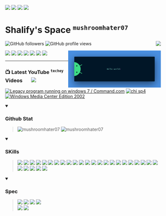[![](https://img.shields.io/badge/LinkedIn-0077B5?style=for-the-badge&logo=linkedin&logoColor=white)](https://linkedin.com/in/shalevl)
[![](https://custom-icon-badges.demolab.com/badge/-General%20CV-blue?style=for-the-badge&logo=website&logoColor=white)](https://docs.google.com/document/d/11c3CWUpaBZIaUYwNuOrklpLIdVHq2MZn/edit?usp=sharing&ouid=103100896878843993450&rtpof=true&sd=true) 
[![](https://custom-icon-badges.demolab.com/badge/-Tech%20CV-blue?style=for-the-badge&logo=website&logoColor=white)](https://docs.google.com/document/d/1TC1KyfQJxq1iZcFKQfhNNag4RAZk3iVG/edit?usp=sharing&ouid=103100896878843993450&rtpof=true&sd=true) 
[![](https://img.shields.io/badge/WhatsApp-blue?style=for-the-badge&logo=whatsapp&logoColor=white)](https://wa.me/message/P6NZQFT2NOOIG1)
# **Shalify**'s Space  <sup>`mushroomhater07`</sup>

<img align="right" src="https://profile-counter.glitch.me/mushroomhater07/count.svg" />
<p>
<img src="https://img.shields.io/github/followers/mushroomhater07?style=for-the-badge" alt="GitHub followers">
<img src="https://komarev.com/ghpvc/?username=mushroomhater07&amp;label=Profile%20views&amp;style=for-the-badge" alt="GitHub profile views"></p>
<img align="right" src="https://github.com/mushroomhater07/mushroomhater07/blob/main/banner.png?raw=true" width="300px"/>


[![](https://img.shields.io/badge/TECHEY-%20-FF0000?style=for-the-badge&logo=youtube&logoColor=white)](https://www.youtube.com/channel/UCjEmFOU-tx1TJpxln4aZD5g?sub_confirmation=1)
[![](https://img.shields.io/badge/GAMYDAILY-%20-FF0000?style=for-the-badge&logo=youtube&logoColor=white)](https://www.youtube.com/channel/UCdNHtSI0GLUIZoPFvfOuSHw?sub_confirmation=1)
[![](https://img.shields.io/badge/GALLANDLAD-%20-FF0000?style=for-the-badge&logo=youtube-gaming&logoColor=white)](https://www.youtube.com/channel/UCIbwKemBCsBcIz7S9DW3fKQ?sub_confirmation=1)
[![](https://img.shields.io/badge/Medium-%20-12100E?style=for-the-badge&logo=medium&logoColor=white)](https://medium.com/@hheylau)
[![](https://img.shields.io/badge/STACKOVERFLOW-%20-21759B?style=for-the-badge&logo=stackoverflow&logoColor=white)](https://stackoverflow.com/users/18937221/shalev)
[![](https://img.shields.io/badge/dev.to-%20-0A0A0A?style=for-the-badge&logo=devdotto&logoColor=white)](https://dev.to/shalev)
[![](https://img.shields.io/badge/Itch.io-%20-FA5C5C?style=for-the-badge&logo=itchdotio&logoColor=white)](https://github.com/mushroomhater07)

---

### 📺 Latest YouTube <sup>`techey`</sup> Videos&nbsp;&ensp;&emsp;[![](https://custom-icon-badges.demolab.com/badge/-Subscribe%20Now-red?style=for-the-badge&logo=video&logoColor=white)](https://www.youtube.com/channel/UCjEmFOU-tx1TJpxln4aZD5g?sub_confirmation=1) 
<!-- BEGIN YOUTUBE-CARDS -->
[![Legacy program running on windows 7 / Command.com](https://ytcards.demolab.com/?id=HvvjLYtmNUg&title=Legacy+program+running+on+windows+7+%2F+Command.com&lang=en&timestamp=1618585213&background_color=%230d1117&title_color=%23ffffff&stats_color=%23dedede&max_title_lines=1&width=250&border_radius=5&duration=1529 "Legacy program running on windows 7 / Command.com")](https://www.youtube.com/watch?v=HvvjLYtmNUg)
[![chi sp4](https://ytcards.demolab.com/?id=V_MRI4HN4Sw&title=chi+sp4&lang=en&timestamp=1618535842&background_color=%230d1117&title_color=%23ffffff&stats_color=%23dedede&max_title_lines=1&width=250&border_radius=5&duration=469 "chi sp4")](https://www.youtube.com/watch?v=V_MRI4HN4Sw)
[![Windows Media Center Edition 2002](https://ytcards.demolab.com/?id=HgS0L9DK-NI&title=Windows+Media+Center+Edition+2002&lang=en&timestamp=1618018212&background_color=%230d1117&title_color=%23ffffff&stats_color=%23dedede&max_title_lines=1&width=250&border_radius=5&duration=931 "Windows Media Center Edition 2002")](https://www.youtube.com/watch?v=HgS0L9DK-NI)
<!-- END YOUTUBE-CARDS -->
<details open>
<summary> <h3>Github Stat</h3></summary><p>

> ![mushroomhater07](https://github-readme-streak-stats.herokuapp.com/?user=mushroomhater07&theme=highcontrast) 
![mushroomhater07](https://github-readme-stats.vercel.app/api/top-langs?username=mushroomhater07&show_icons=true&locale=en&layout=compact&size_weight=0.5&count_weight=0.5&hide=c%2B%2B,c,shaderlab&theme=highcontrast&langs_count=8)

</p></details>
<details open>
<summary> <h3>SKills</h3></summary><p>

> [![](https://img.shields.io/badge/Python-%20-3776AB?style=for-the-badge&logo=python&logoColor=white)](https://github.com/mushroomhater07)
[![](https://img.shields.io/badge/HTML-%20-239120?style=for-the-badge&logo=html5&logoColor=white)](https://github.com/mushroomhater07)
[![](https://img.shields.io/badge/CSS-%20-239120?&style=for-the-badge&logo=css3&logoColor=white)](https://github.com/mushroomhater07)
[![](https://img.shields.io/badge/.NET-%20-5C2D91?style=for-the-badge&logo=.net&logoColor=white)](https://github.com/mushroomhater07)
[![](https://img.shields.io/badge/JavaScript-%20-F7DF1E?style=for-the-badge&logo=javascript&logoColor=black)](https://github.com/mushroomhater07)
[![](https://img.shields.io/badge/Node.js-%20-43853D?style=for-the-badge&logo=node.js&logoColor=white)](https://github.com/mushroomhater07)
[![](https://img.shields.io/badge/JavaScript-%20-323330?style=for-the-badge&logo=javascript&logoColor=F7DF1E)](https://github.com/mushroomhater07)
[![](https://img.shields.io/badge/HTML5-%20-E34F26?style=for-the-badge&logo=html5&logoColor=white)](https://github.com/mushroomhater07)
[![](https://img.shields.io/badge/CSS3-%20-1572B6?style=for-the-badge&logo=css3&logoColor=white)](https://github.com/mushroomhater07)
[![](https://img.shields.io/badge/Python-%20-14354C?style=for-the-badge&logo=python&logoColor=white)](https://github.com/mushroomhater07)
[![](https://img.shields.io/badge/C-%20-00599C?style=for-the-badge&logo=c&logoColor=white)](https://github.com/mushroomhater07)
[![](https://img.shields.io/badge/C%2B%2B-%20-00599C?style=for-the-badge&logo=c%2B%2B&logoColor=white)](https://github.com/mushroomhater07)
[![](https://img.shields.io/badge/C%23-%20-239120?style=for-the-badge&logo=c-sharp&logoColor=white)](https://github.com/mushroomhater07)
[![](https://img.shields.io/badge/Java-%20-ED8B00?style=for-the-badge&logo=openjdk&logoColor=white)](https://github.com/mushroomhater07)
[![](https://img.shields.io/badge/PHP-%20-777BB4?style=for-the-badge&logo=php&logoColor=white)](https://github.com/mushroomhater07)
[![](https://img.shields.io/badge/Kotlin-%20-0095D5?&style=for-the-badge&logo=kotlin&logoColor=white)](https://github.com/mushroomhater07)
[![](https://img.shields.io/badge/Rust-%20-000000?style=for-the-badge&logo=rust&logoColor=white)](https://github.com/mushroomhater07)
[![](https://img.shields.io/badge/Express.js-%20-404D59?style=for-the-badge)](https://github.com/mushroomhater07)
[![](https://img.shields.io/badge/Markdown-%20-000000?style=for-the-badge&logo=markdown&logoColor=white)](https://github.com/mushroomhater07)
[![](https://img.shields.io/badge/React-%20-20232A?style=for-the-badge&logo=react&logoColor=61DAFB)](https://github.com/mushroomhater07)
[![](https://img.shields.io/badge/React_Native-%20-20232A?style=for-the-badge&logo=react&logoColor=61DAFB)](https://github.com/mushroomhater07)
[![](https://img.shields.io/badge/jQuery-%20-0769AD?style=for-the-badge&logo=jquery&logoColor=white)](https://github.com/mushroomhater07)
[![](https://img.shields.io/badge/Django-%20-092E20?style=for-the-badge&logo=django&logoColor=white)](https://github.com/mushroomhater07)
[![](https://img.shields.io/badge/Flask-%20-000000?style=for-the-badge&logo=flask&logoColor=white)](https://github.com/mushroomhater07)
[![](https://img.shields.io/badge/MongoDB-%20-4EA94B?style=for-the-badge&logo=mongodb&logoColor=white)](https://github.com/mushroomhater07)
[![](https://img.shields.io/badge/SQLite-%20-07405E?style=for-the-badge&logo=sqlite&logoColor=white)](https://github.com/mushroomhater07)
[![](https://img.shields.io/badge/Unity-%20-100000?style=for-the-badge&logo=unity&logoColor=white)](https://github.com/mushroomhater07)
[![](https://img.shields.io/badge/MySQL-%20-00000F?style=for-the-badge&logo=mysql&logoColor=white)](https://github.com/mushroomhater07)

</p></details>
<details open>
<summary> <h3>Spec</h3></summary><p>

> [![](https://img.shields.io/badge/NVIDIA-GTX3070%20Mobile-76B900?style=for-the-badge&logo=nvidia&logoColor=white)](https://github.com/mushroomhater07)
[![](https://img.shields.io/badge/Intel-Core_i7_11th-0071C5?style=for-the-badge&logo=intel&logoColor=white)](https://github.com/mushroomhater07)
[![](https://img.shields.io/badge/ASUS-X571GT-0078D6?style=for-the-badge&logo=windows&logoColor=white)](https://github.com/mushroomhater07)
[![](https://img.shields.io/badge/ASUS-F15_2021-0078D6?style=for-the-badge&logo=windows&logoColor=white)](https://github.com/mushroomhater07)<br>
[![](https://img.shields.io/badge/Vivaldi-EF3939?style=for-the-badge&logo=Vivaldi&logoColor=white)](https://github.com/mushroomhater07)
[![](https://img.shields.io/badge/Tor_Browser-7D4698?style=for-the-badge&logo=Tor-Browser&logoColor=white)](https://github.com/mushroomhater07)

</p></details>

<!--  

[![](https://img.shields.io/badge/Jenkins-D24939?style=for-the-badge&logo=Jenkins&logoColor=white)](https://github.com/mushroomhater07)
[![](https://img.shields.io/badge/Patreon-%20-F96854?style=for-the-badge&logo=patreon&logoColor=white)](https://github.com/mushroomhater07)
[![](https://img.shields.io/badge/-Sololearn-3a464b?style=for-the-badge&logo=Sololearn&logoColor=white)](https://github.com/mushroomhater07)
[![](https://img.shields.io/badge/-LeetCode-FFA116?style=for-the-badge&logo=LeetCode&logoColor=black)](https://github.com/mushroomhater07)
[![](https://img.shields.io/badge/Codechef-%23B92B27.svg?&style=for-the-badge&logo=Codechef&logoColor=white)](https://github.com/mushroomhater07)
[![](https://img.shields.io/badge/Codeforces-445f9d?style=for-the-badge&logo=Codeforces&logoColor=white)](https://github.com/mushroomhater07)
[![](https://img.shields.io/badge/Codepen-000000?style=for-the-badge&logo=codepen&logoColor=white)](https://github.com/mushroomhater07)
[![](https://img.shields.io/badge/-Hackerrank-2EC866?style=for-the-badge&logo=HackerRank&logoColor=white)](https://github.com/mushroomhater07)
[![](https://img.shields.io/badge/connect-%2300843e.svg?style=for-the-badge&logo=symfony&logoColor=white)](https://github.com/mushroomhater07)
[![](https://img.shields.io/badge/TikTok-000000?style=for-the-badge&logo=tiktok&logoColor=white)](https://github.com/mushroomhater07)
[![](https://img.shields.io/badge/Tumblr-%2336465D.svg?&style=for-the-badge&logo=Tumblr&logoColor=white)](https://github.com/mushroomhater07)
[![](https://img.shields.io/badge/Twitter-1DA1F2?style=for-the-badge&logo=twitter&logoColor=white)](https://github.com/mushroomhater07)
[![](https://img.shields.io/badge/xda%20developers-2DAAE9?style=for-the-badge&logo=xda-developers&logoColor=white)](https://github.com/mushroomhater07)
[![](https://img.shields.io/badge/StackExchange-%23ffffff.svg?&style=for-the-badge&logo=StackExchange&logoColor=white)](https://github.com/mushroomhater07)
[![](https://img.shields.io/badge/Stack_Overflow-FE7A16?style=for-the-badge&logo=stack-overflow&logoColor=white)](https://github.com/mushroomhater07)
[![](https://img.shields.io/badge/WhatsApp-25D366?style=for-the-badge&logo=whatsapp&logoColor=white)](https://github.com/mushroomhater07)
[![](https://img.shields.io/badge/website-000000?style=for-the-badge&logo=About.me&logoColor=white)](https://github.com/mushroomhater07)
[![](https://img.shields.io/badge/Telegram-2CA5E0?style=for-the-badge&logo=telegram&logoColor=white)](https://github.com/mushroomhater07)
[![](https://img.shields.io/badge/Sourcetree-0052CC?style=for-the-badge&logo=Sourcetree&logoColor=white)](https://github.com/mushroomhater07)
[![](https://img.shields.io/badge/Pinterest-%23E60023.svg?&style=for-the-badge&logo=Pinterest&logoColor=white)](https://github.com/mushroomhater07)
[![](https://img.shields.io/badge/bio.link-000000%7D?style=for-the-badge&logo=biolink&logoColor=white)](https://github.com/mushroomhater07)
[![](https://img.shields.io/badge/Bitbucket-0747a6?style=for-the-badge&logo=bitbucket&logoColor=white)](https://github.com/mushroomhater07)
[![](https://img.shields.io/badge/вконтакте-%232E87FB.svg?&style=for-the-badge&logo=vk&logoColor=white)](https://github.com/mushroomhater07)
[![](https://img.shields.io/badge/Codewars-B1361E?style=for-the-badge&logo=Codewars&logoColor=white)](https://github.com/mushroomhater07)
[![](https://img.shields.io/badge/DeviantArt-05CC47?style=for-the-badge&logo=deviantart&logoColor=white)](https://github.com/mushroomhater07)
[![](https://img.shields.io/badge/Dribbble-EA4C89?style=for-the-badge&logo=dribbble&logoColor=white)](https://github.com/mushroomhater07)
[![](https://img.shields.io/badge/Element-0DBD8B?style=for-the-badge&logo=element&logoColor=white)](https://github.com/mushroomhater07)
[![](https://img.shields.io/badge/Facebook-1877F2?style=for-the-badge&logo=facebook&logoColor=white)](https://github.com/mushroomhater07)
[![](https://img.shields.io/badge/GitHub-100000?style=for-the-badge&logo=github&logoColor=white)](https://github.com/mushroomhater07)
[![](https://img.shields.io/badge/GitLab-330F63?style=for-the-badge&logo=gitlab&logoColor=white)](https://github.com/mushroomhater07)
[![](https://img.shields.io/badge/Goodreads-372213?style=for-the-badge&logo=goodreads&logoColor=white)](https://github.com/mushroomhater07)
[![](https://img.shields.io/badge/HackerEarth-%232C3454.svg?&style=for-the-badge&logo=HackerEarth&logoColor=Blue)](https://github.com/mushroomhater07)
[![](https://img.shields.io/badge/Instagram-E4405F?style=for-the-badge&logo=instagram&logoColor=white)](https://github.com/mushroomhater07)-
[![](https://img.shields.io/badge/Buy_Me_A_Coffee-FFDD00?style=for-the-badge&logo=buy-me-a-coffee&logoColor=black)](https://github.com/mushroomhater07)
[![](https://img.shields.io/badge/fiverr-1DBF73?style=for-the-badge&logo=fiverr&logoColor=white)](https://github.com/mushroomhater07)
[![](https://img.shields.io/badge/sponsor-30363D?style=for-the-badge&logo=GitHub-Sponsors&logoColor=#white)](https://github.com/mushroomhater07)-
[![](https://img.shields.io/badge/Ko--fi-F16061?style=for-the-badge&logo=ko-fi&logoColor=white)](https://github.com/mushroomhater07)
[![](https://img.shields.io/badge/PayPal-00457C?style=for-the-badge&logo=paypal&logoColor=white)](https://github.com/mushroomhater07)
[![](https://img.shields.io/badge/UpWork-6FDA44?style=for-the-badge&logo=Upwork&logoColor=white)](https://github.com/mushroomhater07)

**mushroomhater07/mushroomhater07** is a ✨ _special_ ✨ repository because its `README.md` (this file) appears on your GitHub profile.

  Here are some ideas to get you started:

  - 🔭 I’m currently working on ...
  - 🌱 I’m currently learning ...
  - 👯 I’m looking to collaborate on ...
  - 🤔 I’m looking for help with ...
  - 💬 Ask me about ...
  - 📫 How to reach me: ...
  - 😄 Pronouns: ...
  - ⚡ Fun fact: ...

![mushroomhater07](https://github-readme-stats.vercel.app/api?username=mushroomhater07&show_icons=true&theme=highcontrast&rank_icon=github&include_all_commits=true&show=reviews,discussions_started,discussions_answered,prs_merged,prs_merged_percentage) 
[![rishavchanda](https://img.shields.io/twitter/follow/rishavchanda?logo=X&style=for-the-badge)]()
<a href="https://ko-fi.com/idk"><img alt="idk" height="50" src="https://cdn.ko-fi.com/cdn/kofi3.png?v=3" width="210" /></a>
<a href="https://github.com/ryo-ma/github-profile-trophy"><img alt="mushroomhater07" src="https://github-profile-trophy.vercel.app/?username=mushroomhater07" /></a>

[![](https://img.shields.io/badge/GeeksforGeeks-%20-298D46?style=for-the-badge&logo=geeksforgeeks&logoColor=white)](https://github.com/mushroomhater07)
[![](https://img.shields.io/badge/Blogger-%20-FF5722?style=for-the-badge&logo=blogger&logoColor=white)](https://github.com/mushroomhater07)
[![](https://img.shields.io/badge/Wordpress-21759B?style=for-the-badge&logo=wordpress&logoColor=white)](https://github.com/mushroomhater07)
[![](https://img.shields.io/badge/Twitch-%20-9146FF?style=for-the-badge&logo=twitch&logoColor=white)](https://github.com/mushroomhater07)
[![](https://img.shields.io/badge/Tailwind_CSS-38B2AC?style=for-the-badge&logo=tailwind-css&logoColor=white)](https://github.com/mushroomhater07)
[![](https://img.shields.io/badge/React_Router-CA4245?style=for-the-badge&logo=react-router&logoColor=white)](https://github.com/mushroomhater07)
[![](https://img.shields.io/badge/Vue.js-35495E?style=for-the-badge&logo=vue.js&logoColor=4FC08D)](https://github.com/mushroomhater07)
[![](https://img.shields.io/badge/Angular-DD0031?style=for-the-badge&logo=angular&logoColor=white)](https://github.com/mushroomhater07)
[![](https://img.shields.io/badge/AMD-Ryzen_7_3800X-ED1C24?style=for-the-badge&logo=amd&logoColor=white)](https://github.com/mushroomhater07)
[![](https://img.shields.io/badge/AMD-Radeon_RX_5500-ED1C24?style=for-the-badge&logo=amd&logoColor=white)](https://github.com/mushroomhater07)
[![](https://img.shields.io/badge/Apple-MacBook_Pro_2012-999999?style=for-the-badge&logo=apple&logoColor=white)](https://github.com/mushroomhater07)
[![](https://img.shields.io/badge/Steam-000000?style=for-the-badge&logo=steam&logoColor=white)](https://github.com/mushroomhater07)
[![](https://img.shields.io/badge/Ghost-000?style=for-the-badge&logo=ghost&logoColor=yellow)](https://github.com/mushroomhater07)
[![](https://img.shields.io/badge/Hashnode-2962FF?style=for-the-badge&logo=hashnode&logoColor=white)](https://github.com/mushroomhater07)
[![](https://img.shields.io/badge/Joomla-5091CD?style=for-the-badge&logo=joomla&logoColor=white)](https://github.com/mushroomhater07)
[![](https://img.shields.io/badge/RSS-FFA500?style=for-the-badge&logo=rss&logoColor=white)](https://github.com/mushroomhater07)
[![](https://img.shields.io/badge/Wix-000?style=for-the-badge&logo=wix&logoColor=white)](https://github.com/mushroomhater07)
[![](https://img.shields.io/badge/Windows_95-008080?style=for-the-badge&logo=windows-95&logoColor=white)](https://github.com/mushroomhater07)
[![](https://img.shields.io/badge/Windows_XP-003399?style=for-the-badge&logo=windows-xp&logoColor=white)](https://github.com/mushroomhater07)
[![](https://img.shields.io/badge/Academia-fff?style=for-the-badge&logo=academia&logoColor=black)](https://github.com/mushroomhater07)
[![](https://img.shields.io/badge/-Behance-blue?style=for-the-badge&logo=behance&logoColor=white)](https://github.com/mushroomhater07)
[![](https://img.shields.io/badge/Kaggle-20BEFF?style=for-the-badge&logo=Kaggle&logoColor=white)](https://github.com/mushroomhater07)
[![](https://img.shields.io/badge/linktree-39E09B?style=for-the-badge&logo=linktree&logoColor=white)](https://github.com/mushroomhater07)
[![](https://img.shields.io/badge/Myanimelist-2E51A2?style=for-the-badge&logo=myanimelist&logoColor=white)](https://github.com/mushroomhater07)
[![](https://img.shields.io/badge/polywork-543DE0?style=for-the-badge&logo=polywork&logoColor=white)](https://github.com/mushroomhater07)
[![](https://img.shields.io/badge/Profile%20Visitors-172B4D?style=for-the-badge&logo=Opsgenie&logoColor=white)](https://github.com/mushroomhater07)
[![](https://img.shields.io/badge/Quora-%23B92B27.svg?&style=for-the-badge&logo=Quora&logoColor=white)](https://github.com/mushroomhater07)
[![](https://img.shields.io/badge/Reddit-FF4500?style=for-the-badge&logo=reddit&logoColor=white)](https://github.com/mushroomhater07)
[![](https://img.shields.io/badge/Research_Gate-00CCBB.svg?&style=for-the-badge&logo=ResearchGate&logoColor=white)](https://github.com/mushroomhater07)
[![](https://img.shields.io/badge/Signal-3A76F0?style=for-the-badge&logo=signal&logoColor=white)](https://github.com/mushroomhater07)
[![](https://img.shields.io/badge/Snapchat-FFFC00?style=for-the-badge&logo=snapchat&logoColor=white)](https://github.com/mushroomhater07)
[![](https://img.shields.io/badge/Gmail-D14836?style=for-the-badge&logo=gmail&logoColor=white)](https://github.com/mushroomhater07)
[![](https://img.shields.io/badge/GroupMe-00AFF0?style=for-the-badge&logo=groupme&logoColor=white)](https://github.com/mushroomhater07)
[![](https://img.shields.io/badge/icq_new-black?style=for-the-badge&logo=icq&logolColor=42F425)](https://github.com/mushroomhater07)
[![](https://img.shields.io/badge/Kik-5AC710?style=for-the-badge&logo=kik&logoColor=white)](https://github.com/mushroomhater07)
[![](https://img.shields.io/badge/Line-00C300?style=for-the-badge&logo=line&logoColor=white)](https://github.com/mushroomhater07)
[![](https://img.shields.io/badge/matrix-000000?style=for-the-badge&logo=Matrix&logoColor=white)](https://github.com/mushroomhater07)
[![](https://img.shields.io/badge/Messenger-00B2FF?style=for-the-badge&logo=messenger&logoColor=white)](https://github.com/mushroomhater07)
[![](https://img.shields.io/badge/Microsoft_Outlook-0078D4?style=for-the-badge&logo=microsoft-outlook&logoColor=white)](https://github.com/mushroomhater07)
[![](https://img.shields.io/badge/ProtonMail-8B89CC?style=for-the-badge&logo=protonmail&logoColor=white)](https://github.com/mushroomhater07)
[![](https://img.shields.io/badge/Signal-%23039BE5.svg?&style=for-the-badge&logo=Signal&logoColor=white)](https://github.com/mushroomhater07)
[![](https://img.shields.io/badge/Tutanota-840010?style=for-the-badge&logo=Tutanota&logoColor=white)](https://github.com/mushroomhater07)
[![](https://img.shields.io/badge/viber-685EA9?style=for-the-badge&logo=viber&logoColor=white)](https://github.com/mushroomhater07)
[![](https://img.shields.io/badge/WeChat-07C160?style=for-the-badge&logo=wechat&logoColor=white)](https://github.com/mushroomhater07)
[![](https://img.shields.io/badge/Wire-B71C1C?style=for-the-badge&logo=wire&logoColor=white)](https://github.com/mushroomhater07)
-->

